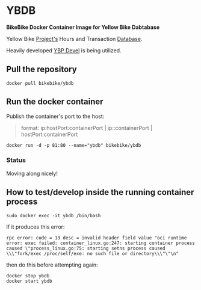 # YBDB

**BikeBike Docker Container Image for Yellow Bike Dabtabase**

Yellow Bike [Project's](http://austinyellowbike.org) Hours and Transaction [Database](http://austinyellowbike.org/about/special-projects/yellow-bike-hours-and-transaction-database/).

Heavily developed [YBP Devel](https://github.com/fspc/Yellow-Bike-Database/tree/devel) is being utilized.

## Pull the repository

```
docker pull bikebike/ybdb
```

## Run the docker container

Publish the container's port to the host:

>format: ip:hostPort:containerPort | ip::containerPort | hostPort:containerPort


```
docker run -d -p 81:80 --name="ybdb" bikebike/ybdb
```

### Status

Moving along nicely!

## How to test/develop inside the running container process 

```
sudo docker exec -it ybdb /bin/bash
```

If it produces this error:

```
rpc error: code = 13 desc = invalid header field value "oci runtime error: exec failed: container_linux.go:247: starting container process caused \"process_linux.go:75: starting setns process caused \\\"fork/exec /proc/self/exe: no such file or directory\\\"\"\n"
```

then do this before attempting again:


```
docker stop ybdb
docker start ybdb
```
